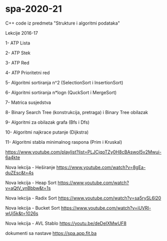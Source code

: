 # spa-2020-21
C++ code iz predmeta "Strukture i algoritmi podataka" 

Lekcije 2016-17

1- ATP Lista

2- ATP Stek

3- ATP Red

4- ATP Prioritetni red

5- Algoritmi sortiranja n^2 (SelectionSort i InsertionSort)

6- Algoritmi sortiranja n*logn (QuckSort i MergeSort)

7- Matrica susjedstva

8- Binary Search Tree (konstrukcija, pretraga) i Binary Tree obilazak

9- Algoritmi za obilazak grafa (Bfs i Dfs)

10- Algoritmi najkrace putanje (Dijkstra) 

11- Algoritmi stabla minimalnog raspona (Prim i Kruskal)

https://www.youtube.com/playlist?list=PLJCjqoTZy0H8cBAswoI5v2Mwui-6a4kte



Nova lekcija - Heširanje
https://www.youtube.com/watch?v=8gEa-duZEsc&t=4s

Nova lekcija - Heap Sort
https://www.youtube.com/watch?v=aQtV_ynBbbw&t=1s 

Nova lekcija - Radix Sort
https://www.youtube.com/watch?v=sa5rySL6l20

Nova lekcija - Bucket Sort
https://www.youtube.com/watch?v=iUVRl-wUj5k&t=1026s 

Nova lekcija - AVL Stablo
https://youtu.be/deDeIXMwUF8


dokumenti sa nastave
https://spa.app.fit.ba
